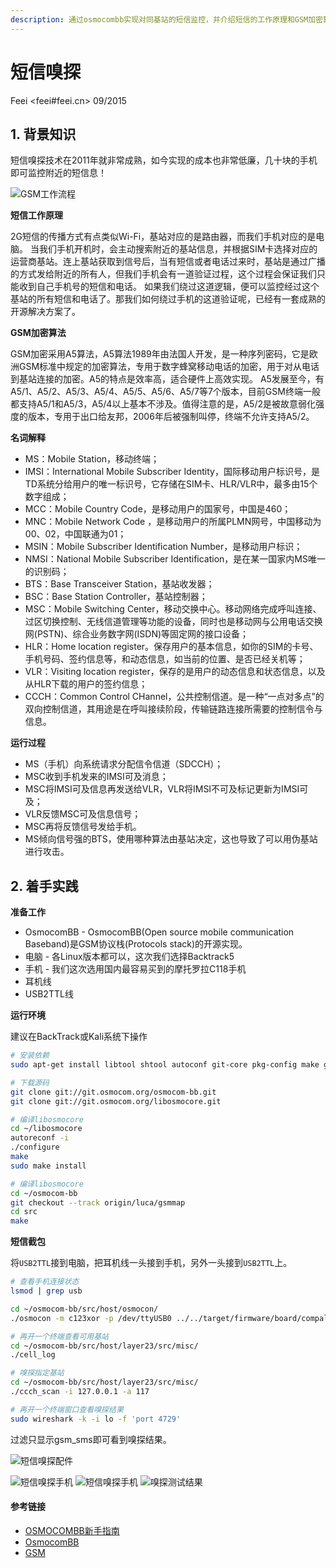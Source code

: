 ```yaml
---
description: 通过osmocombb实现对同基站的短信监控，并介绍短信的工作原理和GSM加密算法及短信嗅探实践。
---
```

# 短信嗅探

Feei <feei#feei.cn> 09/2015

## 1. 背景知识

短信嗅探技术在2011年就非常成熟，如今实现的成本也非常低廉，几十块的手机即可监控附近的短信息！

![GSM工作流程](images/sms_sniffer_gsm.gif)

**短信工作原理**

2G短信的传播方式有点类似Wi-Fi，基站对应的是路由器，而我们手机对应的是电脑。
当我们手机开机时，会主动搜索附近的基站信息，并根据SIM卡选择对应的运营商基站。连上基站获取到信号后，当有短信或者电话过来时，基站是通过广播的方式发给附近的所有人，但我们手机会有一道验证过程，这个过程会保证我们只能收到自己手机号的短信和电话。
如果我们绕过这道逻辑，便可以监控经过这个基站的所有短信和电话了。那我们如何绕过手机的这道验证呢，已经有一套成熟的开源解决方案了。

**GSM加密算法**

GSM加密采用A5算法，A5算法1989年由法国人开发，是一种序列密码，它是欧洲GSM标准中规定的加密算法，专用于数字蜂窝移动电话的加密，用于对从电话到基站连接的加密。A5的特点是效率高，适合硬件上高效实现。
A5发展至今，有A5/1、A5/2、A5/3、A5/4、A5/5、A5/6、A5/7等7个版本，目前GSM终端一般都支持A5/1和A5/3，A5/4以上基本不涉及。值得注意的是，A5/2是被故意弱化强度的版本，专用于出口给友邦，2006年后被强制叫停，终端不允许支持A5/2。


**名词解释**
- MS：Mobile Station，移动终端；
- IMSI：International Mobile Subscriber Identity，国际移动用户标识号，是TD系统分给用户的唯一标识号，它存储在SIM卡、HLR/VLR中，最多由15个数字组成；
- MCC：Mobile Country Code，是移动用户的国家号，中国是460；
- MNC：Mobile Network Code ，是移动用户的所属PLMN网号，中国移动为00、02，中国联通为01；
- MSIN：Mobile Subscriber Identification Number，是移动用户标识；
- NMSI：National Mobile Subscriber Identification，是在某一国家内MS唯一的识别码；
- BTS：Base Transceiver Station，基站收发器；
- BSC：Base Station Controller，基站控制器；
- MSC：Mobile Switching Center，移动交换中心。移动网络完成呼叫连接、过区切换控制、无线信道管理等功能的设备，同时也是移动网与公用电话交换网(PSTN)、综合业务数字网(ISDN)等固定网的接口设备；
- HLR：Home location register。保存用户的基本信息，如你的SIM的卡号、手机号码、签约信息等，和动态信息，如当前的位置、是否已经关机等；
- VLR：Visiting location register，保存的是用户的动态信息和状态信息，以及从HLR下载的用户的签约信息；
- CCCH：Common Control CHannel，公共控制信道。是一种“一点对多点”的双向控制信道，其用途是在呼叫接续阶段，传输链路连接所需要的控制信令与信息。


**运行过程**
- MS（手机）向系统请求分配信令信道（SDCCH）；
- MSC收到手机发来的IMSI可及消息；
- MSC将IMSI可及信息再发送给VLR，VLR将IMSI不可及标记更新为IMSI可及；
- VLR反馈MSC可及信息信号；
- MSC再将反馈信号发给手机。
- MS倾向信号强的BTS，使用哪种算法由基站决定，这也导致了可以用伪基站进行攻击。


## 2. 着手实践

**准备工作**

- OsmocomBB - OsmocomBB(Open source mobile communication Baseband)是GSM协议栈(Protocols stack)的开源实现。
- 电脑 - 各Linux版本都可以，这次我们选择Backtrack5
- 手机 - 我们这次选用国内最容易买到的摩托罗拉C118手机
- 耳机线
- USB2TTL线


**运行环境**

建议在BackTrack或Kali系统下操作
```bash
# 安装依赖
sudo apt-get install libtool shtool autoconf git-core pkg-config make gcc build-essential libgmp3-dev libmpfr-dev libx11-6 libx11-dev texinfo flex bison libncurses5 libncurses5-dbg libncurses5-dev libncursesw5 libncursesw5-dbg libncursesw5-dev zlibc zlib1g-dev libmpfr4 libmpc-dev  

# 下载源码
git clone git://git.osmocom.org/osmocom-bb.git  
git clone git://git.osmocom.org/libosmocore.git

# 编译libosmocore
cd ~/libosmocore  
autoreconf -i  
./configure  
make  
sudo make install

# 编译libosmocore
cd ~/osmocom-bb  
git checkout --track origin/luca/gsmmap  
cd src  
make
```

**短信截包**

将`USB2TTL`接到电脑，把耳机线一头接到手机，另外一头接到`USB2TTL`上。

```bash
# 查看手机连接状态
lsmod | grep usb

cd ~/osmocom-bb/src/host/osmocon/  
./osmocon -m c123xor -p /dev/ttyUSB0 ../../target/firmware/board/compal_e88/layer1.compalram.bin

# 再开一个终端查看可用基站
cd ~/osmocom-bb/src/host/layer23/src/misc/  
./cell_log

# 嗅探指定基站
cd ~/osmocom-bb/src/host/layer23/src/misc/  
./ccch_scan -i 127.0.0.1 -a 117

# 再开一个终端窗口查看嗅探结果
sudo wireshark -k -i lo -f 'port 4729'  
```

过滤只显示gsm_sms即可看到嗅探结果。

![短信嗅探配件](images/sms_sniffer_parts.jpg)

![短信嗅探手机](images/sms_sniffer_phone.jpg)
![短信嗅探手机](images/sms_sniffer_phone2.jpg)
![嗅探测试结果](images/sms_sniffer_result.jpg)

#### 参考链接
- [OSMOCOMBB新手指南](http://wulujia.com/2013/11/10/OsmocomBB-Guide/)
- [OsmocomBB](http://bb.osmocom.org/trac/wiki/Hardware/Phones)
- [GSM](http://www.tutorialspoint.com/gsm/gsm_architecture.htm)
